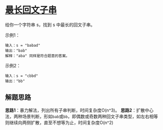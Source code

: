 # [最长回文子串](https://leetcode.cn/problems/longest-palindromic-substring/)

给你一个字符串 s，找到 s 中最长的回文子串。

示例1：
```
输入：s = "babad"
输出："bab"
解释："aba" 同样是符合题意的答案。
```

示例2：
```
输入：s = "cbbd"
输出："bb"
```

## 解题思路
**思路1**：暴力解法，列出所有子串判断，时间复杂度O(n^3)。
**思路2**：扩散中心法，两种场景判断，形如`bab`或`bb`，即偶数或奇数两种回文子串类型，如左右相等则继续向两侧扩散，直至不想等为止，时间复杂度O(n^2)